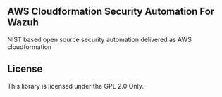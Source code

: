 ## AWS Cloudformation Security Automation For Wazuh

NIST based open source security automation delivered as AWS cloudformation

## License

This library is licensed under the GPL 2.0 Only.
